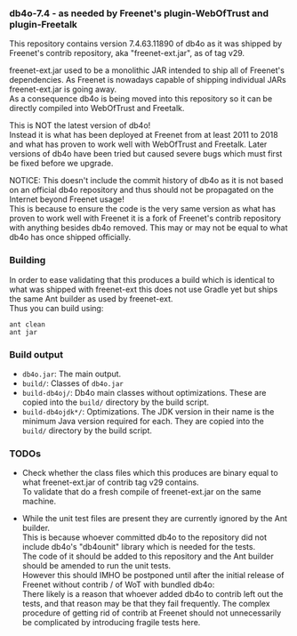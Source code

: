 ### db4o-7.4 - as needed by Freenet's plugin-WebOfTrust and plugin-Freetalk

This repository contains version 7.4.63.11890 of db4o as it was shipped
by Freenet's contrib repository, aka "freenet-ext.jar", as of tag v29.

freenet-ext.jar used to be a monolithic JAR intended to ship all of
Freenet's dependencies. As Freenet is nowadays capable of shipping
individual JARs freenet-ext.jar is going away.  
As a consequence db4o is being moved into this repository so it can be
directly compiled into WebOfTrust and Freetalk.

This is NOT the latest version of db4o!  
Instead it is what has been deployed at Freenet from at least 2011 to
2018 and what has proven to work well with WebOfTrust and Freetalk.
Later versions of db4o have been tried but caused severe bugs which
must first be fixed before we upgrade.

NOTICE: This doesn't include the commit history of db4o as it is not
based on an official db4o repository and thus should not be propagated
on the Internet beyond Freenet usage!  
This is because to ensure the code is the very same version as what has
proven to work well with Freenet it is a fork of Freenet's contrib
repository with anything besides db4o removed. This may or may not be
equal to what db4o has once shipped officially.

### Building

In order to ease validating that this produces a build which is
identical to what was shipped with freenet-ext this does not use Gradle
yet but ships the same Ant builder as used by freenet-ext.  
Thus you can build using:

```shell
ant clean
ant jar
```

### Build output

- ```db4o.jar```: The main output.
- ```build/```: Classes of ```db4o.jar```
- ```build-db4oj/```: Db4o main classes without optimizations.
  These are copied into the ```build/``` directory by the build script.
- ```build-db4ojdk*/```: Optimizations. The JDK version in their name is
  the minimum Java version required for each.
  They are copied into the ```build/``` directory by the build script.

### TODOs

- Check whether the class files which this produces are binary equal to
  what freenet-ext.jar of contrib tag v29 contains.  
  To validate that do a fresh compile of freenet-ext.jar on the same
  machine.

- While the unit test files are present they are currently ignored by the
  Ant builder.  
  This is because whoever committed db4o to the repository did not include
  db4o's "db4ounit" library which is needed for the tests.  
  The code of it should be added to this repository and the Ant builder
  should be amended to run the unit tests.  
  However this should IMHO be postponed until after the initial release
  of Freenet without contrib / of WoT with bundled db4o:  
  There likely is a reason that whoever added db4o to contrib left out
  the tests, and that reason may be that they fail frequently. The
  complex procedure of getting rid of contrib at Freenet should not
  unnecessarily be complicated by introducing fragile tests here.
